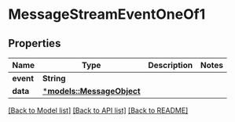 # MessageStreamEventOneOf1

## Properties
Name | Type | Description | Notes
------------ | ------------- | ------------- | -------------
**event** | **String** |  | 
**data** | [***models::MessageObject**](MessageObject.md) |  | 

[[Back to Model list]](../README.md#documentation-for-models) [[Back to API list]](../README.md#documentation-for-api-endpoints) [[Back to README]](../README.md)


